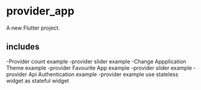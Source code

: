 # provider_app

A new Flutter project.

## includes

-Provider count example
-provider slider example
-Change Appplication Theme example
-provider Favourite App example
-provider slider example
-provider Api Authentication example
-provider example use stateless widget as stateful widget
